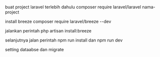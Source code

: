 buat project laravel terlebih dahulu
composer require laravel/laravel nama-project

install breeze
composer require laravel/breeze --dev

jalankan perintah
php artisan install:breeze

selanjutnya jalan perintah
npm run install dan npm run dev

setting dataabse
dan migrate